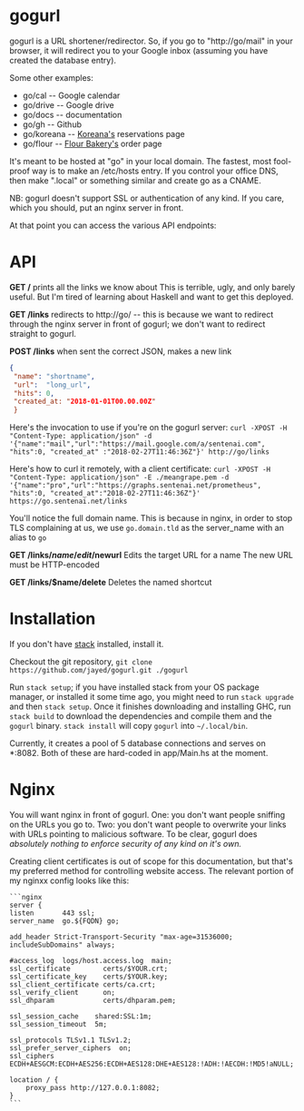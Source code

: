 # gogurl

gogurl is a URL shortener/redirector.
So, if you go to "http://go/mail" in your browser,
it will redirect you to your Google inbox (assuming
you have created the database entry).

Some other examples:
* go/cal -- Google calendar
* go/drive -- Google drive
* go/docs -- documentation
* go/gh -- Github
* go/koreana -- [Koreana's](http://koreanaboston.com/) reservations page
* go/flour -- [Flour Bakery's](https://flourbakery.com/) order page

It's meant to be hosted at "go" in your local domain.
The fastest, most fool-proof way is to make an /etc/hosts entry.
If you control your office DNS, then make ".local" or something similar
and create go as a CNAME.

NB: gogurl doesn't support SSL or authentication of any kind. If you care,
which you should, put an nginx server in front.

At that point you can access the various API endpoints:

# API
**GET /**
  prints all the links we know about
  This is terrible, ugly, and only barely useful.
  But I'm tired of learning about Haskell and want to
  get this deployed.

**GET /links**
  redirects to http://go/ -- this is because we want to redirect through the
  nginx server in front of gogurl; we don't want to redirect straight to gogurl.

**POST /links**
  when sent the correct JSON, makes a new link
  ```json
  {
   "name": "shortname",
   "url":  "long_url",
   "hits": 0,
   "created_at: "2018-01-01T00.00.00Z"
   }
   ```

Here's the invocation to use if you're on the gogurl server:
   `curl -XPOST -H "Content-Type: application/json" -d '{"name":"mail","url":"https://mail.google.com/a/sentenai.com", "hits":0, "created_at"
:"2018-02-27T11:46:36Z"}' http://go/links`

Here's how to curl it remotely, with a client certificate:
   `curl -XPOST -H "Content-Type: application/json" -E ./meangrape.pem -d
   '{"name":"pro","url":"https://graphs.sentenai.net/prometheus", "hits":0,
   "created_at":"2018-02-27T11:46:36Z"}' https://go.sentenai.net/links`

   You'll notice the full domain name. This is because in nginx, in order to
   stop TLS complaining at us, we use `go.domain.tld` as the server_name with an
   alias to `go`

**GET /links/$name/edit/$newurl**
  Edits the target URL for a name
  The new URL must be HTTP-encoded

**GET /links/$name/delete**
  Deletes the named shortcut


# Installation

If you don't have [stack](https://docs.haskellstack.org/en/stable/README/) installed, install it.

Checkout the git repository, `git clone https://github.com/jayed/gogurl.git
./gogurl`

Run `stack setup`; if you have installed stack from your OS package manager, or
installed it some time ago, you might need to run `stack upgrade` and then
`stack setup`. Once it finishes downloading and installing GHC, run `stack
build` to download the dependencies and compile them and the `gogurl` binary.
`stack install` will copy `gogurl` into `~/.local/bin`.

Currently, it creates a pool of 5 database connections and serves on \*:8082.
Both of these are hard-coded in app/Main.hs at the moment.

# Nginx

You will want nginx in front of gogurl. One: you don't want people sniffing on
the URLs you go to. Two: you don't want people to overwrite your links
with URLs pointing to malicious software. To be clear, gogurl does *absolutely
nothing to enforce security of any kind on it's own.*

Creating client certificates is out of scope for this documentation, but that's
my preferred method for controlling website access. The relevant portion of my
nginxx config looks like this:

    ```nginx
    server {
    listen       443 ssl;
    server_name  go.${FQDN} go;

    add_header Strict-Transport-Security "max-age=31536000; includeSubDomains" always;

    #access_log  logs/host.access.log  main;
    ssl_certificate        certs/$YOUR.crt;
    ssl_certificate_key    certs/$YOUR.key;
    ssl_client_certificate certs/ca.crt;
    ssl_verify_client      on;
    ssl_dhparam            certs/dhparam.pem;

    ssl_session_cache    shared:SSL:1m;
    ssl_session_timeout  5m;

    ssl_protocols TLSv1.1 TLSv1.2;
    ssl_prefer_server_ciphers  on;
    ssl_ciphers  ECDH+AESGCM:ECDH+AES256:ECDH+AES128:DHE+AES128:!ADH:!AECDH:!MD5!aNULL;

    location / {
        proxy_pass http://127.0.0.1:8082;
    }
    ```
